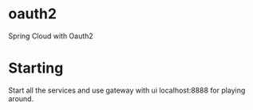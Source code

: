 # oauth2
Spring Cloud with Oauth2

# Starting

Start all the services and use gateway with ui localhost:8888 for playing around.
